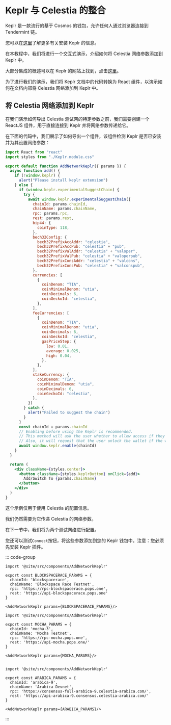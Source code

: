 # Keplr 与 Celestia 的整合

Keplr 是一款流行的基于 Cosmos 的钱包，允许任何人通过浏览器连接到 Tendermint 链。

您可以在[这里](https://www.keplr.app/download)了解更多有关安装 Keplr 的信息。

在本教程中，我们将进行一个交互式演示，介绍如何将 Celestia 网络参数添加到 Keplr 中。

大部分集成的概述可以在 Keplr 的网站上找到，点击[这里](https://docs.keplr.app/api)。

为了进行我们的演示，我们将 Keplr 文档中的代码转换为 React 组件，以演示如何在文档内部将 Celestia 网络添加到 Keplr 中。

## 将 Celestia 网络添加到 Keplr

在我们演示如何导出 Celestia 测试网的特定参数之前，我们需要创建一个 ReactJS 组件，用于直接连接到 Keplr 并将网络参数传递给它。

在下面的代码中，我们展示了如何导出一个组件，该组件检测 Keplr 是否已安装并为其设置网络参数：

```jsx
import React from "react"
import styles from "./Keplr.module.css"

export default function AddNetworkKeplr({ params }) {
  async function add() {
    if (!window.keplr) {
      alert("Please install keplr extension")
    } else {
      if (window.keplr.experimentalSuggestChain) {
        try {
          await window.keplr.experimentalSuggestChain({
            chainId: params.chainId,
            chainName: params.chainName,
            rpc: params.rpc,
            rest: params.rest,
            bip44: {
              coinType: 118,
            },
            bech32Config: {
              bech32PrefixAccAddr: "celestia",
              bech32PrefixAccPub: "celestia" + "pub",
              bech32PrefixValAddr: "celestia" + "valoper",
              bech32PrefixValPub: "celestia" + "valoperpub",
              bech32PrefixConsAddr: "celestia" + "valcons",
              bech32PrefixConsPub: "celestia" + "valconspub",
            },
            currencies: [
              {
                coinDenom: "TIA",
                coinMinimalDenom: "utia",
                coinDecimals: 6,
                coinGeckoId: "celestia",
              },
            ],
            feeCurrencies: [
              {
                coinDenom: "TIA",
                coinMinimalDenom: "utia",
                coinDecimals: 6,
                coinGeckoId: "celestia",
                gasPriceStep: {
                  low: 0.01,
                  average: 0.025,
                  high: 0.04,
                },
              },
            ],
            stakeCurrency: {
              coinDenom: "TIA",
              coinMinimalDenom: "utia",
              coinDecimals: 6,
              coinGeckoId: "celestia",
            },
          })
        } catch {
          alert("Failed to suggest the chain")
        }
      }
      const chainId = params.chainId
      // Enabling before using the Keplr is recommended.
      // This method will ask the user whether to allow access if they haven't visited this website.
      // Also, it will request that the user unlock the wallet if the wallet is locked.
      await window.keplr.enable(chainId)
    }
  }

  return (
    <div className={styles.center}>
      <button className={styles.keplrButton} onClick={add}>
        Add/Switch To {params.chainName}
      </button>
    </div>
  )
}
```

这个示例仅用于使用 Celestia 的配置信息。

我们仍然需要为它传递 Celestia 的网络参数。

在下一节中，我们将为两个测试网络进行配置。

您还可以测试`Connect`按钮，将这些参数添加到您的 Keplr 钱包中。注意：您必须先安装 Keplr 插件。

<script>
  import constants from "../../src/versions/constants.js";

  import AddNetworkKeplr from '../../src/components/AddNetworkKeplr';
</script>

::: code-group

```Blockspace Race
import '@site/src/components/AddNetworkKeplr'

export const BLOCKSPACERACE_PARAMS = {
  chainId: 'blockspacerace',
  chainName: 'Blockspace Race Testnet',
  rpc: 'https://rpc-blockspacerace.pops.one',
  rest: 'https://api-blockspacerace.pops.one'
}

<AddNetworkKeplr params={BLOCKSPACERACE_PARAMS}/>
```

```Mocha
import '@site/src/components/AddNetworkKeplr'

export const MOCHA_PARAMS = {
  chainId: 'mocha-3',
  chainName: 'Mocha Testnet',
  rpc: 'https://rpc-mocha.pops.one',
  rest: 'https://api-mocha.pops.one/'
}

<AddNetworkKeplr params={MOCHA_PARAMS}/>
```

<!-- <script setup>abc </script> -->

```Arabica 🏗️

import '@site/src/components/AddNetworkKeplr'

export const ARABICA_PARAMS = {
  chainId: 'arabica-9',
  chainName: 'Arabica Devnet',
  rpc: 'https://consensus-full-arabica-9.celestia-arabica.com/',
  rest: 'https://api-arabica-9.consensus.celestia-arabica.com/'
}

<AddNetworkKeplr params={ARABICA_PARAMS}/>

```

:::

